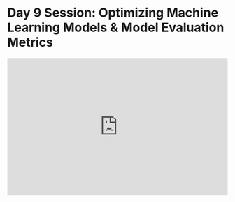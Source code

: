 <h1>Day 9 Session: Optimizing Machine Learning Models & Model Evaluation Metrics</h1>
<iframe width="100%" height="315" src="https://www.youtube.com/embed/uVFmaNgtP2s" title="YouTube video player" frameborder="0" allow="accelerometer; autoplay; clipboard-write; encrypted-media; gyroscope; picture-in-picture" allowfullscreen></iframe>